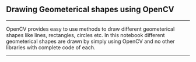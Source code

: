## **Drawing Geometerical shapes using OpenCV**

---

OpenCV provides easy to use methods to draw different geometerical shapes like lines, rectangles, circles etc. In this notebook different geometerical shapes are drawn by simply using OpenCV and no other libraries with complete code of each.

---
